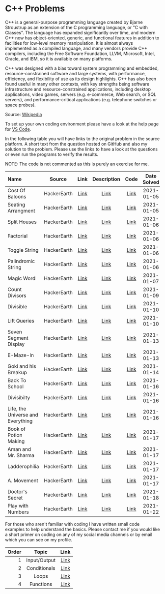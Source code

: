 # C++ Problems
C++ is a general-purpose programming language created by Bjarne Stroustrup as an extension of the C programming language, or "C with Classes". The language has expanded significantly over time, and modern C++ now has object-oriented, generic, and functional features in addition to facilities for low-level memory manipulation. It is almost always implemented as a compiled language, and many vendors provide C++ compilers, including the Free Software Foundation, LLVM, Microsoft, Intel, Oracle, and IBM, so it is available on many platforms.

C++ was designed with a bias toward system programming and embedded, resource-constrained software and large systems, with performance, efficiency, and flexibility of use as its design highlights. C++ has also been found useful in many other contexts, with key strengths being software infrastructure and resource-constrained applications, including desktop applications, video games, servers (e.g. e-commerce, Web search, or SQL servers), and performance-critical applications (e.g. telephone switches or space probes).

Source: [Wikipedia](https://en.wikipedia.org/wiki/C%2B%2B)

To set up your own coding environment please have a look at the help page for [VS Code](https://code.visualstudio.com/docs/languages/cpp).

In the following table you will have links to the original problem in the source platform. A short text from the question hosted on GitHub and also my solution to the problem. Please use the links to have a look at the questions or even run the programs to verify the results.

NOTE: The code is not commented as this is purely an exercise for me.

|Name|Source|Link|Description|Code|Date Solved|
|:--|:--:|:--:|:--:|:--:|:--:|
|Cost Of Baloons|HackerEarth|[Link](https://www.hackerearth.com/practice/basic-programming/input-output/basics-of-input-output/practice-problems/algorithm/mojtaba-prepares-contest-29b2a044/)|[Link](costofbaloons.md)|[Link](costofbaloons.cpp)|2021-01-05|
|Seating Arrangment|HackerEarth|[Link](https://www.hackerearth.com/practice/basic-programming/input-output/basics-of-input-output/practice-problems/algorithm/seating-arrangement-1/description/)|[Link](seatingarrangement.md)|[Link](seatingarrangement.cpp)|2021-01-05|
|Split Houses|HackerEarth|[Link](https://www.hackerearth.com/practice/basic-programming/input-output/basics-of-input-output/practice-problems/algorithm/split-house-547be0e9/description/)|[Link](splithouses.md)|[Link](splithouses.cpp)|2021-01-06|
|Factorial|HackerEarth|[Link](https://www.hackerearth.com/practice/basic-programming/input-output/basics-of-input-output/practice-problems/algorithm/find-factorial/)|[Link](factorial.md)|[Link](factorial.cpp)|2021-01-06|
|Toggle String|HackerEarth|[Link](https://www.hackerearth.com/practice/basic-programming/input-output/basics-of-input-output/practice-problems/algorithm/modify-the-string/submissions/)|[Link](togglestring.md)|[Link](togglestring.cpp)|2021-01-06|
|Palindromic String|HackerEarth|[Link](https://www.hackerearth.com/practice/basic-programming/input-output/basics-of-input-output/practice-problems/algorithm/palindrome-check-2/submissions/)|[Link](palindromicstring.md)|[Link](palindromicstring.cpp)|2021-01-06|
|Magic Word|HackerEarth|[Link](https://www.hackerearth.com/practice/basic-programming/input-output/basics-of-input-output/practice-problems/algorithm/magical-word/)|[Link](magicword.md)|[Link](magicword.cpp)|2021-01-07|
|Count Divisors|HackerEarth|[Link](https://www.hackerearth.com/practice/basic-programming/input-output/basics-of-input-output/practice-problems/algorithm/count-divisors/description/)|[Link](countdivisors.md)|[Link](countdivisors.cpp)|2021-01-09|
|Divisible|HackerEarth|[Link](https://www.hackerearth.com/practice/basic-programming/input-output/basics-of-input-output/practice-problems/algorithm/divisibe-or-2d8e196a/description/)|[Link](divisible.md)|[Link](divisible.cpp)|2021-01-10|
|Lift Queries|HackerEarth|[Link](https://www.hackerearth.com/practice/basic-programming/input-output/basics-of-input-output/practice-problems/algorithm/lift-queries/description/)|[Link](liftqueries.md)|[Link](liftqueries.cpp)|2021-01-10|
|Seven Segment Display|HackerEarth|[Link](https://www.hackerearth.com/practice/basic-programming/input-output/basics-of-input-output/practice-problems/algorithm/seven-segment-display-nov-easy-e7f87ce0/description/)|[Link](sevensegmentdisplay.md)|[Link](sevensegmentdisplay.cpp)|2021-01-13|
|E-Maze-In|HackerEarth|[Link](https://www.hackerearth.com/practice/basic-programming/input-output/basics-of-input-output/practice-problems/algorithm/e-maze-in-1aa4e2ac/description/)|[Link](emazein.md)|[Link](emazein.cpp)|2021-01-13|
|Goki and his Breakup|HackerEarth|[Link](https://www.hackerearth.com/practice/basic-programming/input-output/basics-of-input-output/practice-problems/algorithm/tds-and-his-breakup/description/)|[Link](gokiandhisbreakup.md)|[Link](gokiandhisbreakup.cpp)|2021-01-14|
|Back To School|HackerEarth|[Link](https://www.hackerearth.com/practice/basic-programming/input-output/basics-of-input-output/practice-problems/algorithm/back-to-school-1/description/)|[Link](backtoschool.md)|[Link](backtoschool.cpp)|2021-01-16|
|Divisibilty|HackerEarth|[Link](https://www.hackerearth.com/practice/basic-programming/input-output/basics-of-input-output/practice-problems/algorithm/divisible-or-not-81b86ad7/description/)|[Link](divisibility.md)|[Link](divisibility.cpp)|2021-01-16|
|Life, the Universe and Everything|HackerEarth|[Link](https://www.hackerearth.com/practice/basic-programming/input-output/basics-of-input-output/practice-problems/algorithm/life-the-universe-and-everything/)|[Link](lifetheuniverseandeverything.md)|[Link](lifetheuniverseandeverything.cpp)|2021-01-16|
|Book of Potion Making|HackerEarth|[Link](https://www.hackerearth.com/practice/basic-programming/input-output/basics-of-input-output/practice-problems/algorithm/sum-it-if-you-can-4867f851/description/)|[Link](bookofpotionmaking.md)|[Link](bookofpotionmaking.cpp)|2021-01-17|
|Aman and Mr. Sharma|HackerEarth|[Link](https://www.hackerearth.com/practice/basic-programming/input-output/basics-of-input-output/practice-problems/algorithm/aman-mrsharma/description/)|[Link](amansharma.md)|[Link](amansharma.cpp)|2021-01-17|
|Ladderophilia|HackerEarth|[Link](https://www.hackerearth.com/practice/basic-programming/input-output/basics-of-input-output/practice-problems/algorithm/ladderophilia/submissions/)|[Link](ladderophilia.md)|[Link](ladderophilia.cpp)|2021-01-17|
|A. Movement|HackerEarth|[Link](https://www.hackerearth.com/practice/basic-programming/input-output/basics-of-input-output/practice-problems/algorithm/a-movement-1/description/)|[Link](amovement.md)|[Link](amovement.cpp)|2021-01-17|
|Doctor's Secret|HackerEarth|[Link](https://www.hackerearth.com/practice/basic-programming/input-output/basics-of-input-output/practice-problems/algorithm/doctors-secret/description/)|[Link](doctorssecret.md)|[Link](doctorssecret.cpp)|2021-01-18|
|Play with Numbers|HackerEarth|[Link](https://www.hackerearth.com/practice/basic-programming/input-output/basics-of-input-output/practice-problems/algorithm/play-with-numbers-2/description/)|[Link](playwithnumbers.md)|[Link](playwithnumbers.cpp)|2021-01-22|

For those who aren't familiar with coding I have written small code examples to help understand the basics. Please contact me if you would like a short primer on coding on any of my social media channels or by email which you can see on my profile.

|Order|Topic|Link|
|--:|:-:|:-:|
|1|Input/Output|[Link](tutorial1.md)|
|2|Conditionals|[Link](tutorial2.md)|
|3|Loops|[Link](tutorial3.md)|
|4|Functions|[Link](tutorial4.md)|